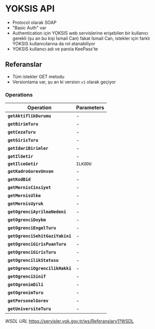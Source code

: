 YOKSIS API
==========

- Protocol olarak SOAP
- "Basic Auth" var
- Authentication için YOKSIS web servislerine erişebilen bir kullanıcı gerekli
  (şu an bu kişi İsmail Can) fakat İsmail Can, istekler için farklı YOKSIS
  kullanıcılarına da rol atanabiliyor
- YOKSIS kullanıcı adı ve parola KeePass'te

Referanslar
-----------

- Tüm istekler GET metodu
- Versionlama var, şu an ki version `v1` olarak geçiyor

### Operations

|Operation                        |Parameters       |
|---------------------------------|-----------------|
|**`getAktiflikDurumu`**          | -
|**`getBirimTuru`**               | -
|**`getCezaTuru`**                | -
|**`getGirisTuru`**               | -
|**`getIdariBirimler`**           | -
|**`getIlGetir`**                 | -
|**`getIlceGetir`**               | `ILKODU`
|**`getKadroGorevUnvan`**         | -
|**`getKodBid`**                  | -
|**`getMernisCinsiyet`**          | -
|**`getMernisUlke`**              | -
|**`getMernisUyruk`**             | -
|**`getOgrenciAyrilmaNedeni`**    | -
|**`getOgrenciDoykm`**            | -
|**`getOgrenciEngelTuru`**        | -
|**`getOgrenciSehitGaziYakini`**  | -
|**`getOgrenciGirisPuanTuru`**    | -
|**`getOgrenciGirisTuru`**        | -
|**`getOgrencilikStatusu`**       | -
|**`getOgrenciOgrencilikHakki`**  | -
|**`getOgrenciSinif`**            | -
|**`getOgrenimDili`**             | -
|**`getOgrenimTuru`**             | -
|**`getPersonelGorev`**           | -
|**`getUniversiteTuru`**          | -

*WSDL URL* https://servisler.yok.gov.tr/ws/Referanslarv1?WSDL